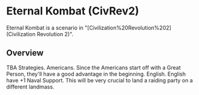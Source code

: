 # Eternal Kombat (CivRev2)

Eternal Kombat is a scenario in "[Civilization%20Revolution%202](Civilization Revolution 2)".
## Overview

TBA
Strategies.
Americans.
Since the Americans start off with a Great Person, they'll have a good advantage in the beginning.
English.
English have +1 Naval Support. This will be very crucial to land a raiding party on a different landmass.